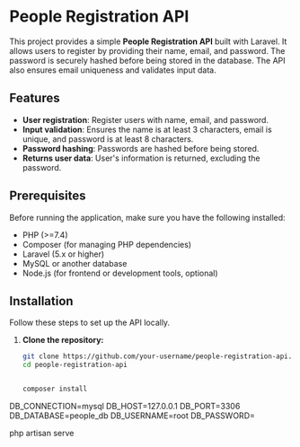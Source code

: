 # People Registration API

This project provides a simple **People Registration API** built with Laravel. It allows users to register by providing their name, email, and password. The password is securely hashed before being stored in the database. The API also ensures email uniqueness and validates input data.

## Features
- **User registration**: Register users with name, email, and password.
- **Input validation**: Ensures the name is at least 3 characters, email is unique, and password is at least 8 characters.
- **Password hashing**: Passwords are hashed before being stored.
- **Returns user data**: User's information is returned, excluding the password.

## Prerequisites

Before running the application, make sure you have the following installed:

- PHP (>=7.4)
- Composer (for managing PHP dependencies)
- Laravel (5.x or higher)
- MySQL or another database
- Node.js (for frontend or development tools, optional)

## Installation

Follow these steps to set up the API locally.

1. **Clone the repository:**
   ```bash
   git clone https://github.com/your-username/people-registration-api.git
   cd people-registration-api


   composer install
DB_CONNECTION=mysql
DB_HOST=127.0.0.1
DB_PORT=3306
DB_DATABASE=people_db
DB_USERNAME=root
DB_PASSWORD=



php artisan serve

